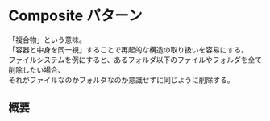 # Composite パターン
「複合物」という意味。  
「容器と中身を同一視」することで再起的な構造の取り扱いを容易にする。  
ファイルシステムを例にすると、あるフォルダ以下のファイルやフォルダを全て削除したい場合、  
それがファイルなのかフォルダなのか意識せずに同じように削除する。  

## 概要
